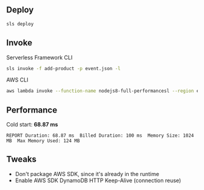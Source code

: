 Deploy
------
```bash
sls deploy
```
Invoke
------
Serverless Framework CLI
```bash
sls invoke -f add-product -p event.json -l
```
AWS CLI
```bash
aws lambda invoke --function-name nodejs8-full-performancesl --region eu-west-1 --payload file://event.json output.log
```

Performance
----------
Cold start: **68.87 ms**
```
REPORT Duration: 68.87 ms  Billed Duration: 100 ms  Memory Size: 1024 MB  Max Memory Used: 124 MB
```

Tweaks
----------
- Don't package AWS SDK, since it's already in the runtime
- Enable AWS SDK DynamoDB HTTP Keep-Alive (connection reuse)

